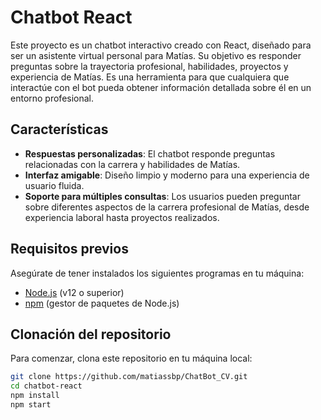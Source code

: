 # Chatbot React

Este proyecto es un chatbot interactivo creado con React, diseñado para ser un asistente virtual personal para Matías. Su objetivo es responder preguntas sobre la trayectoria profesional, habilidades, proyectos y experiencia de Matías. Es una herramienta para que cualquiera que interactúe con el bot pueda obtener información detallada sobre él en un entorno profesional.

## Características

- **Respuestas personalizadas**: El chatbot responde preguntas relacionadas con la carrera y habilidades de Matías.
- **Interfaz amigable**: Diseño limpio y moderno para una experiencia de usuario fluida.
- **Soporte para múltiples consultas**: Los usuarios pueden preguntar sobre diferentes aspectos de la carrera profesional de Matías, desde experiencia laboral hasta proyectos realizados.

## Requisitos previos


Asegúrate de tener instalados los siguientes programas en tu máquina:

- [Node.js](https://nodejs.org/) (v12 o superior)
- [npm](https://www.npmjs.com/) (gestor de paquetes de Node.js)

## Clonación del repositorio

Para comenzar, clona este repositorio en tu máquina local:

```bash
git clone https://github.com/matiassbp/ChatBot_CV.git
cd chatbot-react
npm install
npm start
```
